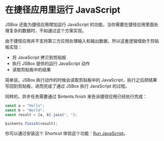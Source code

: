 # 在捷径应用里运行 JavaScript

JSBox 还能为捷径应用增加运行 JavaScript 的功能，当你需要在捷径应用里面处理复杂的数据时，不如通过这个方案实现。

由于捷径应用并不支持第三方应用处理输入和输出数据，所以这套逻辑借助于剪贴板实现：

- 将 JavaScript 拷贝到剪贴板
- 执行 JSBox 提供的运行 JavaScript 动作
- 读取剪贴板中的结果

简单说，JSBox 执行动作的时候会读取剪贴板中的 JavaScript，执行之后把结果写回到剪贴板，进而完成了通过 JSBox 执行 JavaScript 的过程。

同样的，异步任务需要通过 $intents.finish 来告诉捷径应用已经执行完成：

```js
const a = "Hello";
const b = "World";
const result = [a, b].join(", ");

$intents.finish(result);
```

你可以通过安装这个 Shortcut 体验这个功能：[Run JavaScript](shortcuts://import-workflow?url=https://github.com/cyanzhong/xTeko/raw/master/extension-demos/scripting.shortcut&name=Run%20JavaScript)。